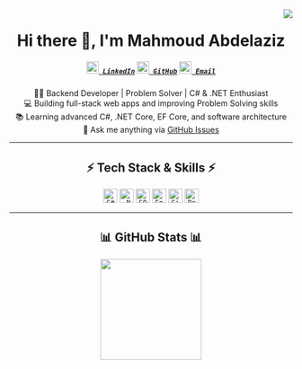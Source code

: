 <img align="right" src="https://visitor-badge.laobi.icu/badge?page_id=mahmoud-abdelaziz">

<h1 align="center">
  Hi there 👋, I'm Mahmoud Abdelaziz
</h1>

<h5 align="center">
  <code><a href="https://www.linkedin.com/in/mahmoud-abdelaziz/" title="LinkedIn"><img width="22" src="https://cdn.jsdelivr.net/gh/simple-icons/simple-icons/icons/linkedin.svg"> LinkedIn</a></code>
  <code><a href="https://github.com/mahmoud-abdelaziz" title="GitHub"><img width="22" src="https://cdn.jsdelivr.net/gh/simple-icons/simple-icons/icons/github.svg"> GitHub</a></code>
  <code><a href="mailto:mahmoud@example.com" title="Email"><img width="22" src="https://cdn.jsdelivr.net/gh/simple-icons/simple-icons/icons/gmail.svg"> Email</a></code>
</h5>

<p align="center">
  👨‍💻 Backend Developer | Problem Solver | C# & .NET Enthusiast
  <br>
  💻 Building full-stack web apps and improving Problem Solving skills
  <br>
  📚 Learning advanced C#, .NET Core, EF Core, and software architecture
  <br>
  💬 Ask me anything via <a href="https://github.com/mahmoud-abdelaziz/mahmoud-abdelaziz/issues">GitHub Issues</a>
</p>

---

<h2 align="center">⚡ Tech Stack & Skills ⚡</h2>
<p align="center">
  <code><img title="C#" height="25" src="https://cdn.jsdelivr.net/gh/simple-icons/simple-icons/icons/csharp.svg"></code>
  <code><img title=".NET Core" height="25" src="https://cdn.jsdelivr.net/gh/simple-icons/simple-icons/icons/dotnet.svg"></code>
  <code><img title="SQL Server" height="25" src="https://cdn.jsdelivr.net/gh/simple-icons/simple-icons/icons/microsoftsqlserver.svg"></code>
  <code><img title="Entity Framework Core" height="25" src="https://cdn.jsdelivr.net/gh/simple-icons/simple-icons/icons/ef.svg"></code>
  <code><img title="Git" height="25" src="https://cdn.jsdelivr.net/gh/simple-icons/simple-icons/icons/git.svg"></code>
  <code><img title="Problem Solving" height="25" src="https://cdn.jsdelivr.net/gh/simple-icons/simple-icons/icons/codefactor.svg"></code>
</p>

---

<h2 align="center">📊 GitHub Stats 📊</h2>
<p align="center">
  <img height=180 src="https://github-readme-stats.vercel.app/api?username=mahmoud-abdelaziz&show_icons=true&theme=react&hide_border=true" />
  <img height=180 src="https://github-readme-stats.vercel.app/api/top-langs/?username=mahmoud-a
